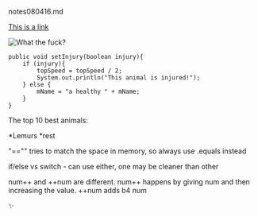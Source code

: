 notes080416.md

[This is a link](https://en.wikipedia.org/wiki/Link_(The_Legend_of_Zelda))

![What the fuck?](http://i.imgur.com/RZoklRG.png)

    public void setInjury(boolean injury){
        if (injury){
            topSpeed = topSpeed / 2;
            System.out.println("This animal is injured!");
        } else {
            mName = "a healthy " + mName;
        }
    }

The top 10 best animals:

*Lemurs
*rest

"=="" tries to match the space in memory, so always use .equals instead

if/else vs switch - can use either, one may be cleaner than other

num++ and ++num are different. num++ happens by giving num and then increasing the value. ++num adds b4 num

:sparkles: